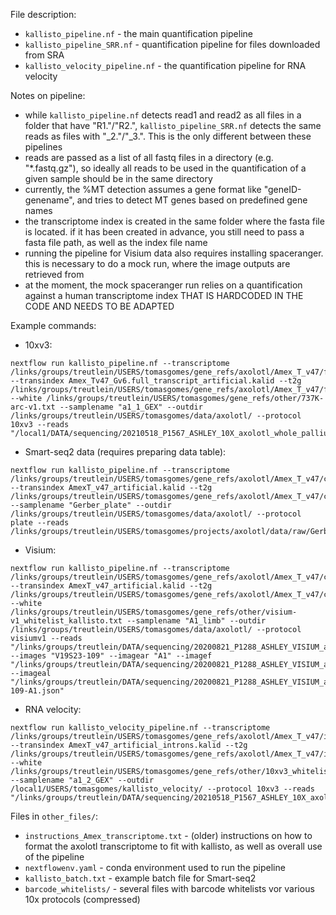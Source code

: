 File description:  

 - `kallisto_pipeline.nf` - the main quantification pipeline  
 - `kallisto_pipeline_SRR.nf` - quantification pipeline for files downloaded from SRA  
 - `kallisto_velocity_pipeline.nf` - the quantification pipeline for RNA velocity  
  
  
Notes on pipeline:  

 - while `kallisto_pipeline.nf` detects read1 and read2 as all files in a folder that have "R1."/"R2.", `kallisto_pipeline_SRR.nf` detects the same reads as files with "_2."/"_3.". This is the only different between these pipelines  
 - reads are passed as a list of all fastq files in a directory (e.g. "*.fastq.gz"), so ideally all reads to be used in the quantification of a given sample should be in the same directory  
 - currently, the %MT detection assumes a gene format like "geneID-genename", and tries to detect MT genes based on predefined gene names  
 - the transcriptome index is created in the same folder where the fasta file is located. if it has been created in advance, you still need to pass a fasta file path, as well as the index file name  
 - running the pipeline for Visium data also requires installing spaceranger. this is necessary to do a mock run, where the image outputs are retrieved from  
 - at the moment, the mock spaceranger run relies on a quantification against a human transcriptome index THAT IS HARDCODED IN THE CODE AND NEEDS TO BE ADAPTED   
   
  
Example commands:  

 - 10xv3:  
 ```
 nextflow run kallisto_pipeline.nf --transcriptome /links/groups/treutlein/USERS/tomasgomes/gene_refs/axolotl/Amex_T_v47/full_transcript/Amex_Tv47_Gv6.full_transcript_artificial.fa --transindex Amex_Tv47_Gv6.full_transcript_artificial.kalid --t2g /links/groups/treutlein/USERS/tomasgomes/gene_refs/axolotl/Amex_T_v47/full_transcript/AmexT_v47_artificial_genenames_t2g.txt --white /links/groups/treutlein/USERS/tomasgomes/gene_refs/other/737K-arc-v1.txt --samplename "a1_1_GEX" --outdir /links/groups/treutlein/USERS/tomasgomes/data/axolotl/ --protocol 10xv3 --reads "/local1/DATA/sequencing/20210518_P1567_ASHLEY_10X_axolotl_whole_pallium_multiome/raw/a1_1_GEX/*.fastq.gz"
 ```
 
 - Smart-seq2 data (requires preparing data table):  
 ```
 nextflow run kallisto_pipeline.nf --transcriptome /links/groups/treutlein/USERS/tomasgomes/gene_refs/axolotl/Amex_T_v47/cDNA_transcripts/AmexT_v47_artificial.fa --transindex AmexT_v47_artificial.kalid --t2g /links/groups/treutlein/USERS/tomasgomes/gene_refs/axolotl/Amex_T_v47/cDNA_transcripts/AmexT_v47_artificial_genenames_t2g.txt --samplename "Gerber_plate" --outdir /links/groups/treutlein/USERS/tomasgomes/data/axolotl/ --protocol plate --reads /links/groups/treutlein/USERS/tomasgomes/projects/axolotl/data/raw/Gerber_allcells/kallisto_batch.txt
 ```
 
 - Visium:  
 ```
 nextflow run kallisto_pipeline.nf --transcriptome /links/groups/treutlein/USERS/tomasgomes/gene_refs/axolotl/Amex_T_v47/cDNA_transcripts/AmexT_v47_artificial.fa --transindex AmexT_v47_artificial.kalid --t2g /links/groups/treutlein/USERS/tomasgomes/gene_refs/axolotl/Amex_T_v47/cDNA_transcripts/AmexT_v47_artificial_genenames_t2g.txt --white /links/groups/treutlein/USERS/tomasgomes/gene_refs/other/visium-v1_whitelist_kallisto.txt --samplename "A1_limb" --outdir /links/groups/treutlein/USERS/tomasgomes/data/axolotl/ --protocol visiumv1 --reads "/links/groups/treutlein/DATA/sequencing/20200821_P1288_ASHLEY_VISIUM_axolotl_visium_control_11dpa/raw/A1_Animal1_Control/*.fastq.gz" --images "V19S23-109" --imagear "A1" --imagef "/links/groups/treutlein/DATA/sequencing/20200821_P1288_ASHLEY_VISIUM_axolotl_visium_control_11dpa/image/A1_large_image1.jpg" --imageal "/links/groups/treutlein/DATA/sequencing/20200821_P1288_ASHLEY_VISIUM_axolotl_visium_control_11dpa/alignment_files/V19S23-109-A1.json"
 ```
 
 - RNA velocity:  
 ```
 nextflow run kallisto_velocity_pipeline.nf --transcriptome /links/groups/treutlein/USERS/tomasgomes/gene_refs/axolotl/Amex_T_v47/introns/AmexT_v47_artificial_introns.fa --transindex AmexT_v47_artificial_introns.kalid --t2g /links/groups/treutlein/USERS/tomasgomes/gene_refs/axolotl/Amex_T_v47/introns/AmexT_v47_artificial_introns_genenames_t2g.txt --white /links/groups/treutlein/USERS/tomasgomes/gene_refs/other/10xv3_whitelist.txt --samplename "a1_2_GEX" --outdir /local1/USERS/tomasgomes/kallisto_velocity/ --protocol 10xv3 --reads "/links/groups/treutlein/DATA/sequencing/20210518_P1567_ASHLEY_10X_axolotl_whole_pallium_multiome/raw/a1_2_GEX/*.fastq.gz"
 ```
  
  
Files in `other_files/`:  

 - `instructions_Amex_transcriptome.txt` - (older) instructions on how to format the axolotl transcriptome to fit with kallisto, as well as overall use of the pipeline  
 - `nextflowenv.yaml` - conda environment used to run the pipeline  
 - `kallisto_batch.txt` - example batch file for Smart-seq2  
 - `barcode_whitelists/` - several files with barcode whitelists vor various 10x protocols (compressed)  
 
 
 
 
